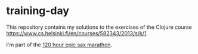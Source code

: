 # training-day

This repository contains my solutions to the exercises of the Clojure course https://www.cs.helsinki.fi/en/courses/582343/2013/s/k/1.

I'm part of the [120 hour epic sax marathon](http://iloveponies.github.com/120-hour-epic-sax-marathon/).
